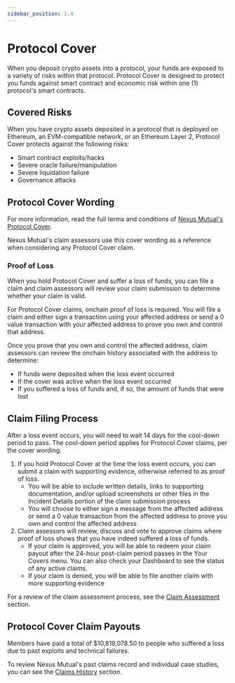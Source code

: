 ```yaml
---
sidebar_position: 1.4
---
```


# Protocol Cover

When you deposit crypto assets into a protocol, your funds are exposed to a variety of risks within that protocol. Protocol Cover is designed to protect you funds against smart contract and economic risk within one (1) protocol's smart contracts.

## Covered Risks

When you have crypto assets deposited in a protocol that is deployed on Ethereum, an EVM-compatible network, or an Ethereum Layer 2, Protocol Cover protects against the following risks:
* Smart contract exploits/hacks
* Severe oracle failure/manipulation
* Severe liquidation failure
* Governance attacks

## Protocol Cover Wording

For more information, read the full terms and conditions of [Nexus Mutual's Protocol Cover](https://api.nexusmutual.io/ipfs/QmdunFJm4A5CUW1ynM7bevsGt6UzQfw6K4ysKqvsqpjWCQ).

Nexus Mutual's claim assessors use this cover wording as a reference when considering any Protocol Cover claim.

### Proof of Loss

When you hold Protocol Cover and suffer a loss of funds, you can file a claim and claim assessors will review your claim submission to determine whether your claim is valid.

For Protocol Cover claims, onchain proof of loss is required. You will file a claim and either sign a transaction using your affected address or send a 0 value transaction with your affected address to prove you own and control that address.

Once you prove that you own and control the affected address, claim assessors can review the onchain history associated with the address to determine:
* If funds were deposited when the loss event occurred
* If the cover was active when the loss event occurred
* If you suffered a loss of funds and, if so, the amount of funds that were lost

## Claim Filing Process

After a loss event occurs, you will need to wait 14 days for the cool-down period to pass. The cool-down period applies for Protocol Cover claims, per the cover wording.
1. If you hold Protocol Cover at the time the loss event occurs, you can submit a claim with supporting evidence, otherwise referred to as proof of loss.
    * You will be able to include written details, links to supporting documentation, and/or upload screenshots or other files in the Incident Details portion of the claim submission process
    * You will choose to either sign a message from the affected address or send a 0 value transaction from the affected address to prove you own and control the affected address
2. Claim assessors will review, discuss and vote to approve claims where proof of loss shows that you have indeed suffered a loss of funds.
    * If your claim is approved, you will be able to redeem your claim payout after the 24-hour post-claim period passes in the Your Covers menu. You can also check your Dashboard to see the status of any active claims.
    * If your claim is denied, you will be able to file another claim with more supporting evidence

For a review of the claim assessment process, see the [Claim Assessment](/protocol/claims-assessment) section.

## Protocol Cover Claim Payouts

Members have paid a total of $10,819,078.50 to people who suffered a loss due to past exploits and technical failures.

To review Nexus Mutual's past claims record and individual case studies, you can see the [Claims History](/overview/claims-history/) section.
